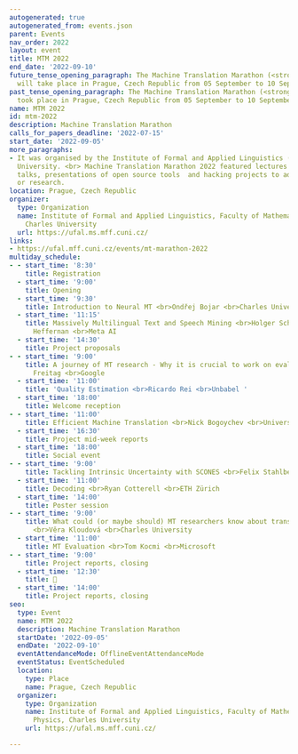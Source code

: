 ```yaml
---
autogenerated: true
autogenerated_from: events.json
parent: Events
nav_order: 2022
layout: event
title: MTM 2022
end_date: '2022-09-10'
future_tense_opening_paragraph: The Machine Translation Marathon (<strong>MTM 2022</strong>)
  will take place in Prague, Czech Republic from 05 September to 10 September, 2022.
past_tense_opening_paragraph: The Machine Translation Marathon (<strong>MTM 2022</strong>)
  took place in Prague, Czech Republic from 05 September to 10 September, 2022.
name: MTM 2022
id: mtm-2022
description: Machine Translation Marathon
calls_for_papers_deadline: '2022-07-15'
start_date: '2022-09-05'
more_paragraphs:
- It was organised by the Institute of Formal and Applied Linguistics (ÚFAL) of Charles
  University. <br> Machine Translation Marathon 2022 featured lectures and labs, keynote
  talks, presentations of open source tools  and hacking projects to advance tools
  or research.
location: Prague, Czech Republic
organizer:
  type: Organization
  name: Institute of Formal and Applied Linguistics, Faculty of Mathematics and Physics,
    Charles University
  url: https://ufal.ms.mff.cuni.cz/
links:
- https://ufal.mff.cuni.cz/events/mt-marathon-2022
multiday_schedule:
- - start_time: '8:30'
    title: Registration
  - start_time: '9:00'
    title: Opening
  - start_time: '9:30'
    title: Introduction to Neural MT <br>Ondřej Bojar <br>Charles University
  - start_time: '11:15'
    title: Massively Multilingual Text and Speech Mining <br>Holger Schwenk, Kevin
      Heffernan <br>Meta AI
  - start_time: '14:30'
    title: Project proposals
- - start_time: '9:00'
    title: A journey of MT research - Why it is crucial to work on evaluation <br>Markus
      Freitag <br>Google
  - start_time: '11:00'
    title: 'Quality Estimation <br>Ricardo Rei <br>Unbabel '
  - start_time: '18:00'
    title: Welcome reception
- - start_time: '11:00'
    title: Efficient Machine Translation <br>Nick Bogoychev <br>University of Edinburgh
  - start_time: '16:30'
    title: Project mid-week reports
  - start_time: '18:00'
    title: Social event
- - start_time: '9:00'
    title: Tackling Intrinsic Uncertainty with SCONES <br>Felix Stahlberg <br>Google
  - start_time: '11:00'
    title: Decoding <br>Ryan Cotterell <br>ETH Zürich
  - start_time: '14:00'
    title: Poster session
- - start_time: '9:00'
    title: What could (or maybe should) MT researchers know about translation (theory)?
      <br>Věra Kloudová <br>Charles University
  - start_time: '11:00'
    title: MT Evaluation <br>Tom Kocmi <br>Microsoft
- - start_time: '9:00'
    title: Project reports, closing
  - start_time: '12:30'
    title: 🍴
  - start_time: '14:00'
    title: Project reports, closing
seo:
  type: Event
  name: MTM 2022
  description: Machine Translation Marathon
  startDate: '2022-09-05'
  endDate: '2022-09-10'
  eventAttendanceMode: OfflineEventAttendanceMode
  eventStatus: EventScheduled
  location:
    type: Place
    name: Prague, Czech Republic
  organizer:
    type: Organization
    name: Institute of Formal and Applied Linguistics, Faculty of Mathematics and
      Physics, Charles University
    url: https://ufal.ms.mff.cuni.cz/

---
```


